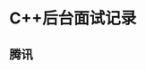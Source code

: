 # C++后台面试记录    

## 腾讯    
  ![腾讯后台](https::/github.com/Wangzhike/intervives/raw/master/tencent/c++后台.md)    


